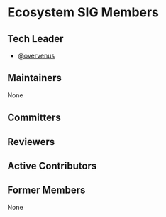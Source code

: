 # Ecosystem SIG Members

## Tech Leader

- [@overvenus](https://github.com/overvenus)

## Maintainers

None

## Committers

## Reviewers

## Active Contributors

## Former Members

None
